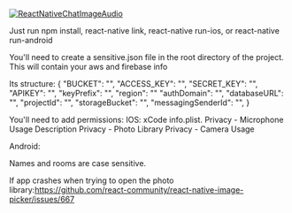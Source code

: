[![ReactNativeChatImageAudio](https://img.youtube.com/vi/o-AKiet6xgo/0.jpg)](https://www.youtube.com/watch?v=o-AKiet6xgo "ReactNativeChatImageAudio")

Just run npm install, react-native link, react-native run-ios, or react-native run-android

You'll need to create a sensitive.json file in the root directory of the project. This will contain your aws and firebase info

Its structure:
{
    "BUCKET": "",
    "ACCESS_KEY": "",
    "SECRET_KEY": "",
    "APIKEY": "",
    "keyPrefix": "",
    "region": ""
    "authDomain": "",
    "databaseURL": "",
    "projectId": "",
    "storageBucket": "",
    "messagingSenderId": "",
}

You'll need to add permissions:
IOS: xCode info.plist.
Privacy - Microphone Usage Description
Privacy - Photo Library 
Privacy - Camera Usage

Android: 
    <uses-permission android:name="android.permission.CAMERA" />
    <uses-permission android:name="android.permission.RECORD_AUDIO"/>

Names and rooms are case sensitive.

If app crashes when trying to open the photo library:https://github.com/react-community/react-native-image-picker/issues/667
